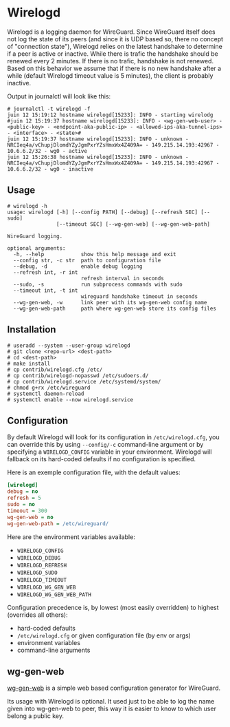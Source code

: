 # Wirelogd

Wirelogd is a logging daemon for WireGuard. Since WireGuard itself does not log
the state of its peers (and since it is UDP based so, there no concept of
"connection state"), Wirelogd relies on the latest handshake to determine if a
peer is active or inactive. While there is trafic the handshake should be
renewed every 2 minutes. If there is no trafic, handshake is not renewed. Based
on this behavior we assume that if there is no new handshake after a while
(default Wirelogd timeout value is 5 minutes), the client is probably inactive.

Output in journalctl will look like this:

```
# journalctl -t wirelogd -f
juin 12 15:19:12 hostname wirelogd[15233]: INFO - starting wirelodg
#juin 12 15:19:37 hostname wirelogd[15233]: INFO - <wg-gen-web-user> - <public-key> - <endpoint-aka-public-ip> - <allowed-ips-aka-tunnel-ips> - <interface> - <state>#
juin 12 15:19:37 hostname wirelogd[15233]: INFO - unknown - NRCIeq4a/vChupjDlomdYZyJgmPxrYZsHmxWx4Z409A= - 149.215.14.193:42967 - 10.6.6.2/32 - wg0 - active
juin 12 15:26:38 hostname wirelogd[15233]: INFO - unknown - NRCIeq4a/vChupjDlomdYZyJgmPxrYZsHmxWx4Z409A= - 149.215.14.193:42967 - 10.6.6.2/32 - wg0 - inactive
```

## Usage

```
# wirelogd -h
usage: wirelogd [-h] [--config PATH] [--debug] [--refresh SEC] [--sudo]
                [--timeout SEC] [--wg-gen-web] [--wg-gen-web-path]

WireGuard logging.

optional arguments:
  -h, --help            show this help message and exit
  --config str, -c str  path to configuration file
  --debug, -d           enable debug logging
  --refresh int, -r int
                        refresh interval in seconds
  --sudo, -s            run subprocess commands with sudo
  --timeout int, -t int
                        wireguard handshake timeout in seconds
  --wg-gen-web, -w      link peer with its wg-gen-web config name
  --wg-gen-web-path     path where wg-gen-web store its config files
```

## Installation

```
# useradd --system --user-group wirelogd
# git clone <repo-url> <dest-path>
# cd <dest-path>
# make install
# cp contrib/wirelogd.cfg /etc/
# cp contrib/wirelogd-nopasswd /etc/sudoers.d/
# cp contrib/wirelogd.service /etc/systemd/system/
# chmod g+rx /etc/wireguard
# systemctl daemon-reload
# systemctl enable --now wirelogd.service
```

## Configuration

By default Wirelogd will look for its configuration in `/etc/wirelogd.cfg`, you can override this by using `--config/-c` command-line argument or by specifying a `WIRELOGD_CONFIG` variable in your environment. Wirelogd will fallback on its hard-coded defaults if no configuration is specified.

Here is an exemple configuration file, with the default values:

```ini
[wirelogd]
debug = no
refresh = 5
sudo = no
timeout = 300
wg-gen-web = no
wg-gen-web-path = /etc/wireguard/
```

Here are the environment variables available:

- `WIRELOGD_CONFIG`
- `WIRELOGD_DEBUG`
- `WIRELOGD_REFRESH`
- `WIRELOGD_SUDO`
- `WIRELOGD_TIMEOUT`
- `WIRELOGD_WG_GEN_WEB`
- `WIRELOGD_WG_GEN_WEB_PATH`

Configuration precedence is, by lowest (most easily overridden) to highest (overrides all others):

- hard-coded defaults
- `/etc/wirelogd.cfg` or given configuration file (by env or args)
- environment variables
- command-line arguments

## wg-gen-web

[wg-gen-web](https://github.com/vx3r/wg-gen-web) is a simple web based configuration generator for WireGuard.

Its usage with Wirelogd is optional. It used just to be able to log the name given into wg-gen-web to peer, this way it is easier to know to which user belong a public key.
